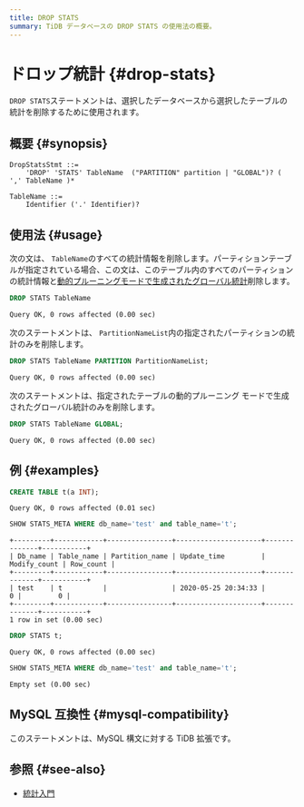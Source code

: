 ```yaml
---
title: DROP STATS
summary: TiDB データベースの DROP STATS の使用法の概要。
---
```


# ドロップ統計 {#drop-stats}

`DROP STATS`ステートメントは、選択したデータベースから選択したテーブルの統計を削除するために使用されます。

## 概要 {#synopsis}

```ebnf+diagram
DropStatsStmt ::=
    'DROP' 'STATS' TableName  ("PARTITION" partition | "GLOBAL")? ( ',' TableName )*

TableName ::=
    Identifier ('.' Identifier)?
```

## 使用法 {#usage}

次の文は、 `TableName`のすべての統計情報を削除します。パーティションテーブルが指定されている場合、この文は、このテーブル内のすべてのパーティションの統計情報と[動的プルーニングモードで生成されたグローバル統計](/statistics.md#collect-statistics-of-partitioned-tables-in-dynamic-pruning-mode)削除します。

```sql
DROP STATS TableName
```

    Query OK, 0 rows affected (0.00 sec)

次のステートメントは、 `PartitionNameList`内の指定されたパーティションの統計のみを削除します。

```sql
DROP STATS TableName PARTITION PartitionNameList;
```

    Query OK, 0 rows affected (0.00 sec)

次のステートメントは、指定されたテーブルの動的プルーニング モードで生成されたグローバル統計のみを削除します。

```sql
DROP STATS TableName GLOBAL;
```

    Query OK, 0 rows affected (0.00 sec)

## 例 {#examples}

```sql
CREATE TABLE t(a INT);
```

    Query OK, 0 rows affected (0.01 sec)

```sql
SHOW STATS_META WHERE db_name='test' and table_name='t';
```

    +---------+------------+----------------+---------------------+--------------+-----------+
    | Db_name | Table_name | Partition_name | Update_time         | Modify_count | Row_count |
    +---------+------------+----------------+---------------------+--------------+-----------+
    | test    | t          |                | 2020-05-25 20:34:33 |            0 |         0 |
    +---------+------------+----------------+---------------------+--------------+-----------+
    1 row in set (0.00 sec)

```sql
DROP STATS t;
```

    Query OK, 0 rows affected (0.00 sec)

```sql
SHOW STATS_META WHERE db_name='test' and table_name='t';
```

    Empty set (0.00 sec)

## MySQL 互換性 {#mysql-compatibility}

このステートメントは、MySQL 構文に対する TiDB 拡張です。

## 参照 {#see-also}

-   [統計入門](/statistics.md)

